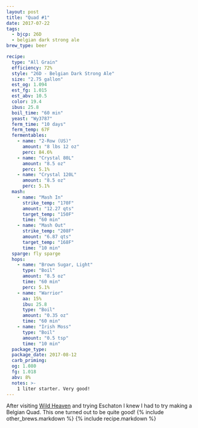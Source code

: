 ```yaml
---
layout: post
title: "Quad #1"
date: 2017-07-22
tags:
  - bjcp: 26D
  - belgian dark strong ale
brew_type: beer

recipe:
  type: "All Grain"
  efficiency: 72%
  style: "26D - Belgian Dark Strong Ale"
  size: "2.75 gallon"
  est_og: 1.094
  est_fg: 1.015
  est_abv: 10.5
  color: 19.4
  ibus: 25.8
  boil_time: "60 min"
  yeast: "Wy3787"
  ferm_time: "10 days"
  ferm_temp: 67F
  fermentables:
    - name: "2-Row (US)"
      amount: "8 lbs 12 oz"
      perc: 84.6%
    - name: "Crystal 80L"
      amount: "8.5 oz"
      perc: 5.1%
    - name: "Crystal 120L"
      amount: "8.5 oz"
      perc: 5.1%
  mash:
    - name: "Mash In"
      strike_temp: "170F"
      amount: "12.27 qts"
      target_temp: "150F"
      time: "60 min"
    - name: "Mash Out"
      strike_temp: "208F"
      amount: "6.87 qts"
      target_temp: "168F"
      time: "10 min"
  sparge: fly sparge
  hops:
    - name: "Brown Sugar, Light"
      type: "Boil"
      amount: "8.5 oz"
      time: "60 min"
      perc: 5.1%
    - name: "Warrior"
      aa: 15%
      ibu: 25.8
      type: "Boil"
      amount: "0.35 oz"
      time: "60 min"
    - name: "Irish Moss"
      type: "Boil"
      amount: "0.5 tsp"
      time: "10 min"
  package_type: 
  package_date: 2017-08-12
  carb_priming: 
  og: 1.080
  fg: 1.018
  abv: 8%
  notes: >-
    1 liter starter. Very good!
---
```

After visiting [Wild Heaven](https://wildheavenbeer.com) and trying Eschaton I knew I had to try making a Belgian Quad. This one turned out to be quite good!
{% include other_brews.markdown %}
{% include recipe.markdown %}
